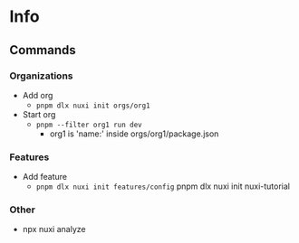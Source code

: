 # Info

## Commands

### Organizations

- Add org
  - ```pnpm dlx nuxi init orgs/org1```
- Start org
  - ```pnpm --filter org1 run dev```
    - org1 is 'name:' inside orgs/org1/package.json

### Features

- Add feature
  - ``` pnpm dlx nuxi init features/config ```
  pnpm dlx nuxi init nuxi-tutorial

### Other

- npx nuxi analyze
